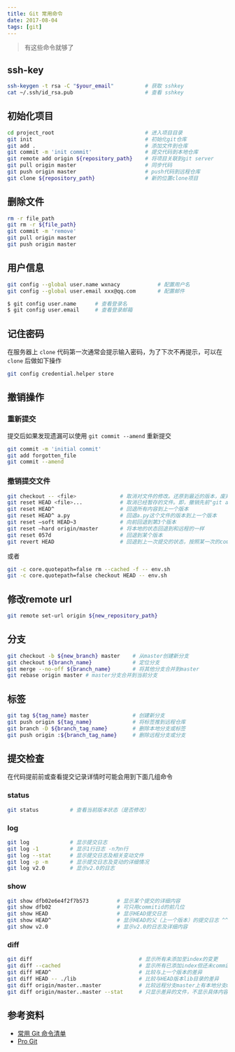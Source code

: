 ```yaml
---
title: Git 常用命令
date: 2017-08-04
tags: [git]
---
```

> 有这些命令就够了

<!-- more -->
<!-- toc -->
## ssh-key
```bash
ssh-keygen -t rsa -C "$your_email"          # 获取 sshkey
cat ~/.ssh/id_rsa.pub                       # 查看 sshkey
```
## 初始化项目
```bash
cd project_root                             # 进入项目目录
git init                                    # 初始化git仓库
git add .                                   # 添加文件到仓库
git commit -m 'init commit'                 # 提交代码到本地仓库
git remote add origin ${repository_path}    # 将项目关联到git server
git pull origin master                      # 同步代码
git push origin master                      # push代码到远程仓库
git clone ${repository_path}                # 新的位置clone项目
```

## 删除文件
```bash
rm -r file_path
git rm -r ${file_path}
git commit -m 'remove'
git pull origin master
git push origin master
```
## 用户信息
```bash
git config --global user.name wxnacy            # 配置用户名
git config --global user.email xxx@qq.com       # 配置邮件

$ git config user.name      # 查看登录名
$ git config user.email     # 查看登录邮箱
```

## 记住密码
在服务器上 `clone` 代码第一次通常会提示输入密码，为了下次不再提示，可以在 `clone` 后做如下操作
```bash
git config credential.helper store
```
## 撤销操作
### 重新提交
提交后如果发现遗漏可以使用 `git commit --amend` 重新提交
```bash
git commit -m 'initial commit'
git add forgotten_file
git commit --amend
```
### 撤销提交文件
```bash
git checkout -- <file>              # 取消对文件的修改。还原到最近的版本，废弃本地做的修改。
git reset HEAD <file>...            # 取消已经暂存的文件。即，撤销先前"git add"的操作
git reset HEAD^                     # 回退所有内容到上一个版本
git reset HEAD^ a.py                # 回退a.py这个文件的版本到上一个版本
git reset –soft HEAD~3              # 向前回退到第3个版本
git reset –hard origin/master       # 将本地的状态回退到和远程的一样
git reset 057d                      # 回退到某个版本
git revert HEAD                     # 回退到上一次提交的状态，按照某一次的commit完全反向的进行一次commit.(代码回滚到上个版本，并提交git)
```
或者
```bash
git -c core.quotepath=false rm --cached -f -- env.sh
git -c core.quotepath=false checkout HEAD -- env.sh
```
## 修改remote url
```bash
git remote set-url origin ${new_repository_path}
```

## 分支

```bash
git checkout -b ${new_branch} master    # 从master创建新分支
git checkout ${branch_name}             # 定位分支
git merge --no-off ${branch_name}       # 将其他分支合并到master
git rebase origin master # master分支合并到当前分支
```

## 标签

```bash
git tag ${tag_name} master              # 创建新分支
git push origin ${tag_name}             # 将标签推到远程仓库
git branch -D ${branch_tag_name}        # 删除本地分支或标签
git push origin :${branch_tag_name}     # 删除远程分支或分支
```

## 提交检查

在代码提前前或查看提交记录详情时可能会用到下面几组命令

### status
```bash
git status          # 查看当前版本状态（是否修改）
```

### log

```bash
git log             # 显示提交日志
git log -1          # 显示1行日志 -n为n行
git log --stat      # 显示提交日志及相关变动文件
git log -p -m       # 显示提交日志及变动的详细情况
git log v2.0        # 显示v2.0的日志
```

### show
```bash
git show dfb02e6e4f2f7b573         # 显示某个提交的详细内容
git show dfb02                     # 可只用commitid的前几位
git show HEAD                      # 显示HEAD提交日志
git show HEAD^                     # 显示HEAD的父（上一个版本）的提交日志 ^^为上两个版本 ^5为上5个版本
git show v2.0                      # 显示v2.0的日志及详细内容
```

### diff
```bash
git diff                                  # 显示所有未添加至index的变更
git diff --cached                         # 显示所有已添加index但还未commit的变更
git diff HEAD^                            # 比较与上一个版本的差异
git diff HEAD -- ./lib                    # 比较与HEAD版本lib目录的差异
git diff origin/master..master            # 比较远程分支master上有本地分支master上没有的
git diff origin/master..master --stat     # 只显示差异的文件，不显示具体内容
```

## 参考资料
- [常用 Git 命令清单](http://www.ruanyifeng.com/blog/2015/12/git-cheat-sheet.html)
- [Pro Git](https://git-scm.com/book/zh/v2)




